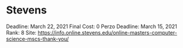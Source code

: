 # Stevens

Deadline: March 22, 2021
Final Cost: 0
Perzo Deadline: March 15, 2021
Rank: 8
Site: https://info.online.stevens.edu/online-masters-computer-science-mscs-thank-you/